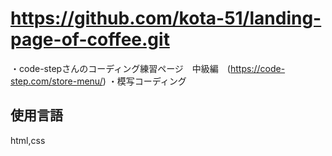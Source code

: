 # https://github.com/kota-51/landing-page-of-coffee.git
・code-stepさんのコーディング練習ページ　中級編　(https://code-step.com/store-menu/)
・模写コーディング
## 使用言語
html,css

